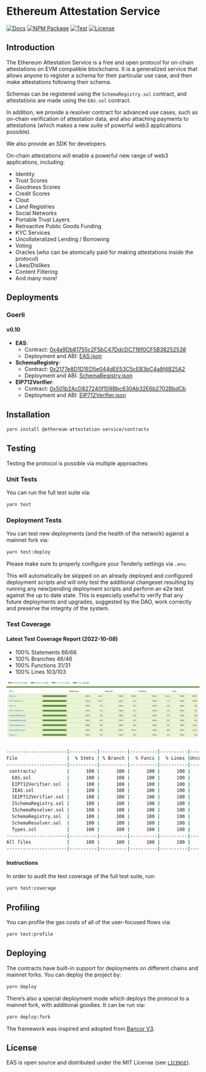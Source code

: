# Ethereum Attestation Service

[![Docs](https://img.shields.io/badge/docs-%F0%9F%93%84-blue)](https://eas.eth.link)
[![NPM Package](https://img.shields.io/npm/v/@ethereum-attestation-service/contracts.svg)](https://www.npmjs.org/package/@ethereum-attestation-service/contracts)
[![Test](https://github.com/ethereum-attestation-service/contracts/actions/workflows/ci.yml/badge.svg)](https://github.com/ethereum-attestation-service/contracts/actions/workflows/ci.yml)
[![License](https://img.shields.io/github/license/ethereum-attestation-service/eas-contracts?style=flat-square)](https://github.com/ethereum-attestation-service/eas-contracts/blob/master/LICENSE)

## Introduction

The Ethereum Attestation Service is a free and open protocol for on-chain attestations on EVM compatible blockchains. It is a generalized service that allows anyone to register a schema for their particular use case, and then make attestations following their schema.

Schemas can be registered using the `SchemaRegistry.sol` contract, and attestations are made using the `EAS.sol` contract.

In addition, we provide a resolver contract for advanced use cases, such as on-chain verification of attestation data, and also attaching payments to attestations (which makes a new suite of powerful web3 applications possible).

We also provide an SDK for developers.

On-chain attestations will enable a powerful new range of web3 applications, including:

* Identity
* Trust Scores
* Goodness Scores
* Credit Scores
* Clout
* Land Registries
* Social Networks
* Portable Trust Layers
* Retroactive Public Goods Funding
* KYC Services
* Uncollateralized Lending / Borrowing
* Voting
* Oracles (who can be atomically paid for making attestations inside the protocol)
* Likes/Dislikes
* Content Filtering
* And many more!

## Deployments

### Goerli

#### v0.10

* **EAS**:
  * Contract: [0x4a9Db81755c2F5bC47DdcDC716f0CF5B38252538](https://goerli.etherscan.io/address/0x4a9Db81755c2F5bC47DdcDC716f0CF5B38252538)
  * Deployment and ABI: [EAS.json](./deployments/goerli/EAS.json)
* **SchemaRegistry**:
  * Contract: [0x2177e8D1D1ED5e044dEE53C5cEB3bC4a8f4B25A2](https://goerli.etherscan.io/address/0x2177e8D1D1ED5e044dEE53C5cEB3bC4a8f4B25A2)
  * Deployment and ABI: [SchemaRegistry.json](./deployments/goerli/SchemaRegistry.json)
* **EIP712Verifier**:
  * Contract: [0x501b2AcD827240f109Bbc630Ab32E6b2702BbdCb](https://goerli.etherscan.io/address/0x501b2AcD827240f109Bbc630Ab32E6b2702BbdCb)
  * Deployment and ABI: [EIP712Verifier.json](./deployments/goerli/EIP712Verifier.json)

## Installation

```sh
yarn install @ethereum-attestation-service/contracts
```

## Testing

Testing the protocol is possible via multiple approaches:

### Unit Tests

You can run the full test suite via:

```sh
yarn test
```

### Deployment Tests

You can test new deployments (and the health of the network) against a mainnet fork via:

```sh
yarn test:deploy
```

Please make sure to properly configure your Tenderly settings via `.env`.

This will automatically be skipped on an already deployed and configured deployment scripts and will only test the additional changeset resulting by running any new/pending deployment scripts and perform an e2e test against the up to date state. This is especially useful to verify that any future deployments and upgrades, suggested by the DAO, work correctly and preserve the integrity of the system.

### Test Coverage

#### Latest Test Coverage Report (2022-10-08)

* 100% Statements 66/66
* 100% Branches 46/46
* 100% Functions 31/31
* 100% Lines 103/103

![Coverage Report](./docs/images/coverage.png)

```sh
----------------------|----------|----------|----------|----------|----------------|
File                  |  % Stmts | % Branch |  % Funcs |  % Lines |Uncovered Lines |
----------------------|----------|----------|----------|----------|----------------|
 contracts/           |      100 |      100 |      100 |      100 |                |
  EAS.sol             |      100 |      100 |      100 |      100 |                |
  EIP712Verifier.sol  |      100 |      100 |      100 |      100 |                |
  IEAS.sol            |      100 |      100 |      100 |      100 |                |
  IEIP712Verifier.sol |      100 |      100 |      100 |      100 |                |
  ISchemaRegistry.sol |      100 |      100 |      100 |      100 |                |
  ISchemaResolver.sol |      100 |      100 |      100 |      100 |                |
  SchemaRegistry.sol  |      100 |      100 |      100 |      100 |                |
  SchemaResolver.sol  |      100 |      100 |      100 |      100 |                |
  Types.sol           |      100 |      100 |      100 |      100 |                |
----------------------|----------|----------|----------|----------|----------------|
All files             |      100 |      100 |      100 |      100 |                |
----------------------|----------|----------|----------|----------|----------------|
```

#### Instructions

In order to audit the test coverage of the full test suite, run:

```sh
yarn test:coverage
```

## Profiling

You can profile the gas costs of all of the user-focused flows via:

```sh
yarn test:profile
```

## Deploying

The contracts have built-in support for deployments on different chains and mainnet forks. You can deploy the project by:

```sh
yarn deploy
```

There’s also a special deployment mode which deploys the protocol to a mainnet fork, with additional goodies. It can be run via:

```sh
yarn deploy:fork
```

The framework was inspired and adopted from [Bancor V3](https://github.com/bancorprotocol/contracts-v3).

## License

EAS is open source and distributed under the MIT License (see [`LICENSE`](./LICENSE)).
